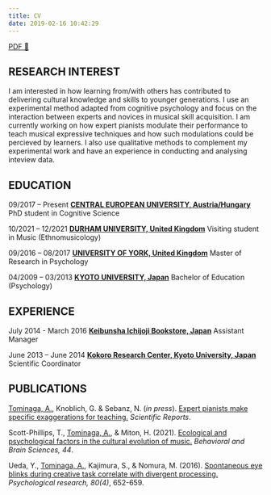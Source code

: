 ```yaml
---
title: CV
date: 2019-02-16 10:42:29
---
```


[PDF 🐒](https://github.com/atsukotominaga/cv/blob/main/CV.pdf)

## RESEARCH INTEREST
I am interested in how learning from/with others has contributed to delivering cultural knowledge and skills to younger generations. I use an experimental method adapted from cognitive psychology and focus on the interaction between experts and novices in musical skill acquisition. I am currently working on how expert pianists modulate their performance to teach musical expressive techniques and how such modulations could be percieved by learners. I also use qualitative methods to complement my experimental work and have an experience in conducting and analysing inteview data.

## EDUCATION
09/2017 – Present
[**CENTRAL EUROPEAN UNIVERSITY, Austria/Hungary**](https://www.ceu.edu/)
PhD student in Cognitive Science

10/2021 – 12/2021
[**DURHAM UNIVERSITY, United Kingdom**](https://www.durham.ac.uk/homepage/)
Visiting student in Music (Ethnomusicology)

09/2016 – 08/2017
[**UNIVERSITY OF YORK, United Kingdom**](https://www.york.ac.uk/)
Master of Research in Psychology

04/2009 – 03/2013
[**KYOTO UNIVERSITY, Japan**](https://www.kyoto-u.ac.jp/en/)
Bachelor of Education (Psychology)

## EXPERIENCE
July 2014 - March 2016
[**Keibunsha Ichijoji Bookstore, Japan**](https://www.keibunsha-books.com/)
Assistant Manager

June 2013 – June 2014
[**Kokoro Research Center, Kyoto University, Japan**](http://kokoro.kyoto-u.ac.jp/en2/)
Scientific Coordinator

## PUBLICATIONS
<u>Tominaga, A.</u>, Knoblich, G. & Sebanz, N. (*in press*). [Expert pianists make specific exaggerations for teaching.](https://doi.org/10.1038/s41598-022-25711-3) *Scientific Reports*.

Scott-Phillips, T., <u>Tominaga, A.</u>, & Miton, H. (2021). [Ecological and psychological factors in the cultural evolution of music.](https://www.cambridge.org/core/journals/behavioral-and-brain-sciences/article/ecological-and-psychological-factors-in-the-cultural-evolution-of-music/63F95E8B81B9C5543D1189BD0649C894) *Behavioral and Brain Sciences, 44*.

Ueda, Y., <u>Tominaga, A.</u>, Kajimura, S., & Nomura, M. (2016). [Spontaneous eye blinks during creative task correlate with divergent processing.](https://doi.org/10.1007/s00426-015-0665-x) *Psychological research, 80(4)*, 652-659.